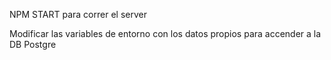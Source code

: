 NPM START para correr el server

Modificar las variables de entorno con los datos propios para accender a la DB Postgre
